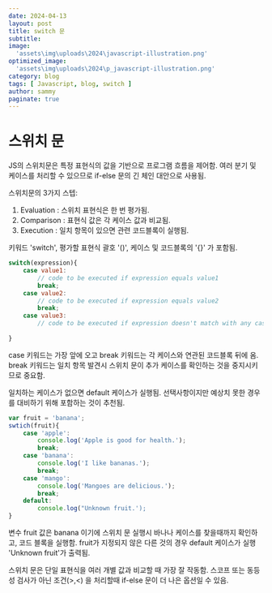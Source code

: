 ```yaml
---
date: 2024-04-13
layout: post
title: switch 문
subtitle:  
image: 
  'assets\img\uploads\2024\javascript-illustration.png'
optimized_image:    
  'assets\img\uploads\2024\p_javascript-illustration.png'
category: blog
tags: [ Javascript, blog, switch ]
author: sammy
paginate: true
---
```

# 스위치 문
JS의 스위치문은 특정 표현식의 값을 기반으로 프로그램 흐름을 제어함. 여러 분기 및 케이스를 처리할 수 있으므로 if-else 문의 긴 체인 대안으로 사용됨. 

스위치문의 3가지 스텝:
1. Evaluation : 스위치 표현식은 한 번 평가됨.
2. Comparison : 표현식 값은 각 케이스 값과 비교됨.
3. Execution : 일치 항목이 있으면 관련 코드블록이 실행됨.

키워드 'switch', 평가할 표현식 괄호 '()', 케이스 및 코드블록의 '{}' 가 포함됨.

```js
switch(expression){
    case value1:
        // code to be executed if expression equals value1
        break;
    case value2:
        // code to be executed if expression equals value2
        break;
    case value3:
        // code to be executed if expression doesn't match with any cases
        
}
```
case 키워드는 가장 앞에 오고 break 키워드는 각 케이스와 연관된 코드블록 뒤에 옴. break 키워드는 일치 항목 발견시 스위치 문이 추가 케이스를 확인하는 것을 중지시키므로 중요함.

일치하는 케이스가 없으면 default 케이스가 실행됨.
선택사항이지만 예상치 못한 경우를 대비하기 위해 포함하는 것이 추천됨.

```js
var fruit = 'banana';
swtich(fruit){
    case 'apple':
        console.log('Apple is good for health.');
        break;
    case 'banana':
        console.log('I like bananas.');
        break;
    case 'mango':
        console.log('Mangoes are delicious.');
        break;
    default:
        console.log("Unknown fruit.');
}
```
변수 fruit 값은 banana 이기에 스위치 문 실행시 바나나 케이스를 찾을때까지 확인하고, 코드 블록을 실행함. fruit가 지정되지 않은 다른 것의 경우 default 케이스가 실행 'Unknown fruit'가 출력됨.

스위치 문은 단일 표현식을 여러 개별 값과 비교할 때 가장 잘 작동함. 스코프 또는 동등성 검사가 아닌 조건(>,<) 을 처리할때 if-else 문이 더 나은 옵션일 수 있음.
